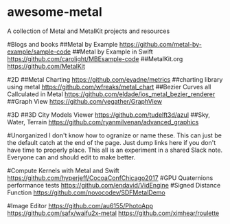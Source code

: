 # awesome-metal
A collection of Metal and MetalKit projects and resources

#Blogs and books
##Metal by Example
https://github.com/metal-by-example/sample-code
##Metal by Example in Swift
https://github.com/carolight/MBEsample-code
##MetalKit.org
https://github.com/MetalKit

#2D
##Metal Charting
https://github.com/evadne/metrics
##charting library using metal
https://github.com/wfreaks/metal_chart
##Bezier Curves all Callculated in Metal
https://github.com/eldade/ios_metal_bezier_renderer
##Graph View
https://github.com/vegather/GraphView

#3D
##3D City Models Viewer
https://github.com/tudelft3d/azul
##Sky, Water, Terrain
https://github.com/ryanmilvenan/advanced_graphics

#Unorganized
I don't know how to ogranize or name these. This can just be the default catch at the end of the page. Just dump links here if you don't have time to properly place. This all is an experiment in a shared Slack note. Everyone can and should edit to make better. 

#Compute Kernels with Metal and Swift
https://github.com/hyperjeff/CocoaConfChicago2017
#GPU Quaternions performance tests
https://github.com/endavid/VidEngine
#Signed Distance Function
https://github.com/novocodev/SDFMetalDemo

#Image Editor
https://github.com/au6155/PhotoApp
https://github.com/safx/waifu2x-metal
https://github.com/ximhear/roulette